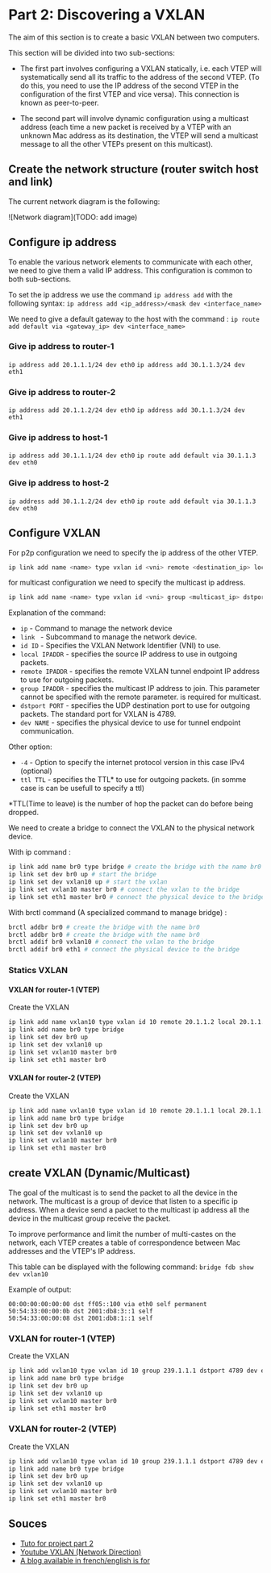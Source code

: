 # Part 2: Discovering a VXLAN

The aim of this section is to create a basic VXLAN between two computers.

This section will be divided into two sub-sections:

 - The first part involves configuring a VXLAN statically, i.e. each VTEP will systematically send all its traffic to the address of the second VTEP. (To do this, you need to use the IP address of the second VTEP in the configuration of the first VTEP and vice versa). This connection is known as peer-to-peer.

 - The second part will involve dynamic configuration using a multicast address (each time a new packet is received by a VTEP with an unknown Mac address as its destination, the VTEP will send a multicast message to all the other VTEPs present on this multicast).


## Create the network structure (router switch host and link)

The current network diagram is the following:

![Network diagram](TODO: add image)


## Configure ip address

To enable the various network elements to communicate with each other, we need to give them a valid IP address.
This configuration is common to both sub-sections.

To set the ip address we use the command `ip address add` with the following syntax:
`ip address add <ip_address>/<mask dev <interface_name>`
<!-- TODO check if is necessary (need remove in bottom part if is not required) -->
We need to give a default gateway to the host with the command :
`ip route add default via <gateway_ip> dev <interface_name>`

### Give ip address to router-1

`ip address add 20.1.1.1/24 dev eth0`
`ip address add 30.1.1.3/24 dev eth1`

### Give ip address to router-2

`ip address add 20.1.1.2/24 dev eth0`
`ip address add 30.1.1.3/24 dev eth1`

### Give ip address to host-1

`ip address add 30.1.1.1/24 dev eth0`
`ip route add default via 30.1.1.3 dev eth0`

### Give ip address to host-2

`ip address add 30.1.1.2/24 dev eth0`
`ip route add default via 30.1.1.3 dev eth0`


## Configure VXLAN

For p2p configuration we need to specify the ip address of the other VTEP.
```bash
ip link add name <name> type vxlan id <vni> remote <destination_ip> local <local_ip> dstport <destination_port> dev <device>
```
for multicast configuration we need to specify the multicast ip address.
```bash
ip link add name <name> type vxlan id <vni> group <multicast_ip> dstport <destination_port> dev <device>
```

Explanation of the command:
 - `ip` - Command to manage the network device
 - `link ` - Subcommand to manage the network device.
 - `id ID` - Specifies the VXLAN Network Identifier (VNI) to use.
 - `local IPADDR` - specifies the source IP address to use in outgoing packets.
 - `remote IPADDR` - specifies the remote VXLAN tunnel endpoint IP address to use for outgoing packets.
 - `group IPADDR` - specifies the multicast IP address to join. This parameter cannot be specified with the remote parameter. is required for multicast.
 - `dstport PORT` - specifies the UDP destination port to use for outgoing packets. The standard port for VXLAN is 4789.
 - `dev NAME` - specifies the physical device to use for tunnel endpoint communication.

Other option:
 - `-4` - Option to specify the internet protocol version in this case IPv4 (optional)
 - `ttl TTL` - specifies the TTL* to use for outgoing packets. (in somme case is can be usefull to specify a ttl)

*TTL(Time to leave) is the number of hop the packet can do before being dropped.

We need to create a bridge to connect the VXLAN to the physical network device.

With ip command :
```bash
ip link add name br0 type bridge # create the bridge with the name br0
ip link set dev br0 up # start the bridge
ip link set dev vxlan10 up # start the vxlan
ip link set vxlan10 master br0 # connect the vxlan to the bridge
ip link set eth1 master br0 # connect the physical device to the bridge
```

With brctl command (A specialized command to manage bridge) :
```bash
brctl addbr br0 # create the bridge with the name br0
brctl addbr br0 # create the bridge with the name br0
brctl addif br0 vxlan10 # connect the vxlan to the bridge
brctl addif br0 eth1 # connect the physical device to the bridge
```

### Statics VXLAN

#### VXLAN for router-1 (VTEP)

Create the VXLAN
```bash
ip link add name vxlan10 type vxlan id 10 remote 20.1.1.2 local 20.1.1.1 dstport 4789 dev eth0
ip link add name br0 type bridge
ip link set dev br0 up
ip link set dev vxlan10 up
ip link set vxlan10 master br0
ip link set eth1 master br0
```

#### VXLAN for router-2 (VTEP)

Create the VXLAN
```bash
ip link add name vxlan10 type vxlan id 10 remote 20.1.1.1 local 20.1.1.2 dstport 4789 dev eth0
ip link add name br0 type bridge
ip link set dev br0 up
ip link set dev vxlan10 up
ip link set vxlan10 master br0
ip link set eth1 master br0
```

## create VXLAN (Dynamic/Multicast)

The goal of the multicast is to send the packet to all the device in the network. The multicast is a group of device that listen to a specific ip address. When a device send a packet to the multicast ip address all the device in the multicast group receive the packet.

To improve performance and limit the number of multi-castes on the network, each VTEP creates a table of correspondence between Mac addresses and the VTEP's IP address.

This table can be displayed with the following command: `bridge fdb show dev vxlan10`

<!-- TODO: give a real example -->
Example of output:
```
00:00:00:00:00:00 dst ff05::100 via eth0 self permanent
50:54:33:00:00:0b dst 2001:db8:3::1 self
50:54:33:00:00:08 dst 2001:db8:1::1 self
```

### VXLAN for router-1 (VTEP)

Create the VXLAN
```bash
ip link add vxlan10 type vxlan id 10 group 239.1.1.1 dstport 4789 dev eth0
ip link add name br0 type bridge
ip link set dev br0 up
ip link set dev vxlan10 up
ip link set vxlan10 master br0
ip link set eth1 master br0
```

### VXLAN for router-2 (VTEP)

Create the VXLAN
```bash
ip link add vxlan10 type vxlan id 10 group 239.1.1.1 dstport 4789 dev eth0
ip link add name br0 type bridge
ip link set dev br0 up
ip link set dev vxlan10 up
ip link set vxlan10 master br0
ip link set eth1 master br0
```


## Souces
- [Tuto for project part 2](https://www.youtube.com/watch?v=u1ka-S6F9UI&t=2s)
- [Youtube VXLAN (Network Direction)](https://www.youtube.com/watch?v=YNqKDI_bnPM&list=PLDQaRcbiSnqFe6pyaSy-Hwj8XRFPgZ5h8)
- [A blog available in french/english is for ](https://vincent.bernat.ch/en/blogn)
